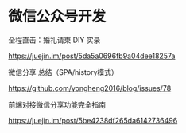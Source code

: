 # 微信公众号开发


全程直击：婚礼请柬 DIY 实录

https://juejin.im/post/5da5a0696fb9a04dee18257a





微信分享 总结（SPA/history模式）

https://github.com/yongheng2016/blog/issues/78





前端对接微信分享功能完全指南

https://juejin.im/post/5be4238df265da6142736496